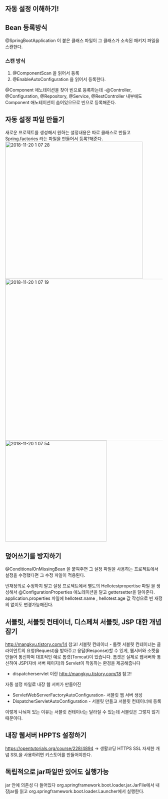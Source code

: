 ## 자동 설정 이해하기!


## Bean 등록방식

@SpringBootApplication 이 붙은 클래스 파일이 그 클래스가 소속된 패키지 파일을 스캔한다.

### 스캔 방식
 1. @ComponentScan 을 읽어서 등록
 2. @EnableAutoConfiguration 을 읽어서 등록한다.

@Component 애노테이션을 찾아 빈으로 등록하는데 -@Controller, @Configuration, @Repository, @Service, @RestController 내부에도
Component 애노테이션이 숨어있으므로 빈으로 등록해준다.

## 자동 설정 파일 만들기

새로운 프로젝트를 생성해서 원하는 설정내용은 따로 클래스로 만들고 Spring.factories 라는 파일을 만들어서 등록?해준다.
<img width="439" alt="2018-11-20 1 07 28" src="https://user-images.githubusercontent.com/38067653/48751022-92c69380-ecc5-11e8-9829-627a1ccfe932.png">
<img width="516" alt="2018-11-20 1 07 19" src="https://user-images.githubusercontent.com/38067653/48751035-a245dc80-ecc5-11e8-98e5-2fcb68b218c5.png">
<img width="324" alt="2018-11-20 1 07 54" src="https://user-images.githubusercontent.com/38067653/48751048-affb6200-ecc5-11e8-9215-4caca4af0034.png">

## 덮어쓰기를 방지하기
@ConditionalOnMissingBean 을 붙여주면 그 설정 파일을 사용하는 프로젝트에서 설정을 수정했다면 그 수정 파일이 적용된다.

빈재정의로 수정하지 말고 설정 프로젝트에서 별도의 
Hellotestpropertise 파일 을 생성해서 @ConfigurationProperties 애노테이션을 달고 gettersetter을 달아준다.
application.properties 파일에 hellotest.name , hellotest.age 값 작성으로 빈 재정의 없이도 변경가능해진다.


## 서블릿, 서블릿 컨테이너, 디스페쳐 서블릿, JSP 대한 개념 잡기
http://mangkyu.tistory.com/14 참고!
서블릿 컨테이너 - 톰캣
서블릿 컨테이너는 클라이언트의 요청(Request)을 받아주고 응답(Response)할 수 있게, 웹서버와 소켓을 만들어 통신하며 대표적인 예로 톰캣(Tomcat)이 있습니다.
톰캣은 실제로 웹서버와 통신하여 JSP(자바 서버 페이지)와 Servlet이 작동하는 환경을 제공해줍니다
- dispatcherservlet 이란
http://mangkyu.tistory.com/18 참고!

자동 설정 파일로 내장 웹 서버가 만들어진
- ServletWebServerFactoryAutoConfiguration- 서블릿 웹 서버 생성
- DispatcherServletAutoConfiguration - 서블릿 만들고 서블릿 컨테이너에 등록

이렇게 나눠져 있는 이유는 서블릿 컨테이너는 달라질 수 있는데 서블릿은 그렇지 않기 때문이다.

## 내장 웹서버 HPPTS 설정하기
https://opentutorials.org/course/228/4894 -> 생활코딩 HTTPS SSL 자세한 개념 
SSL을 사용하려면 키스토어를 만들어야한다.
 
 
## 독립적으로 jar파일만 있어도 실행가능
jar 안에 의존성 다 들어있다
org.springframework.boot.loader.jar.JarFile에서 내장jar를 읽고 
org.springframework.boot.loader.Launcher에서 실행한다.





